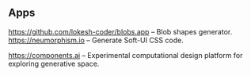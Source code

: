 ## Apps

https://github.com/lokesh-coder/blobs.app – Blob shapes generator.
https://neumorphism.io – Generate Soft-UI CSS code.

https://components.ai – Experimental computational design platform for exploring generative space.
